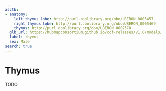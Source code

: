 ```yaml
---
asctb:
- anatomy:
    left thymus lobe: http://purl.obolibrary.org/obo/UBERON_0005457
    right thymus lobe: http://purl.obolibrary.org/obo/UBERON_0005469
    thymus: http://purl.obolibrary.org/obo/UBERON_0002370
  glb_url: https://hubmapconsortium.github.io/ccf-releases/v1.0/models/VH_M_Thymus
  label: thymus
  sex: Male
search: true
---
```


# Thymus

TODO